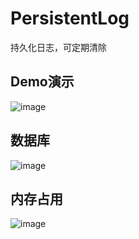 # PersistentLog
持久化日志，可定期清除

Demo演示
---
![image](https://github.com/XingdongYu/PersistentLog/master/art/sample.gif)

数据库
---
![image](https://github.com/XingdongYu/PersistentLog/master/art/database.png)

内存占用
---
![image](https://github.com/XingdongYu/PersistentLog/master/art/memory.png)
